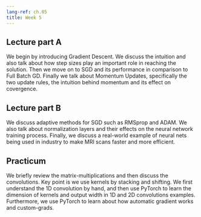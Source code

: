 ```yaml
---
lang-ref: ch.05
title: Week 5
---
```


## Lecture part A

We begin by introducing Gradient Descent. We discuss the intuition and also talk about how step sizes play an important role in reaching the solution. Then we move on to SGD and its performance in comparison to Full Batch GD. Finally we talk about Momentum Updates, specifically the two update rules, the intuition behind momentum and its effect on covergence.


## Lecture part B

We discuss adaptive methods for SGD such as RMSprop and ADAM. We also talk about normalization layers and their effects on the neural network training process. Finally, we discuss a real-world example of neural nets being used in industry to make MRI scans faster and more efficient.


## Practicum

We briefly review the matrix-multiplications and then discuss the convolutions. Key point is we use kernels by stacking and shifting. We first understand the 1D convolution by hand, and then use PyTorch to learn the dimension of kernels and output width in 1D and 2D convolutions examples. Furthermore, we use PyTorch to learn about how automatic gradient works and custom-grads.